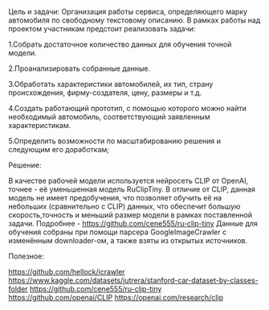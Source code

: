 Цель и задачи:
    Организация работы сервиса, определяющего марку автомобиля по свободному текстовому описанию.
    В рамках работы над проектом участникам предстоит реализовать задачи:

1.Собрать достаточное количество данных для обучения точной модели.

2.Проанализировать собранные данные.

3.Обработать характеристики автомобилей, их тип, страну происхождения,
фирму-создателя, цену, размеры и т.д.

4.Создать работающий прототип, с помощью которого 
можно найти необходимый автомобиль, соответствующий заявленным характеристикам.

5.Определить возможности по масштабированию решения и следующим его доработкам;


Решение:

В качестве рабочей модели используется нейросеть CLIP от OpenAI, точнее - её уменьшенная модель 
RuClipTiny. В отличие от CLIP, данная модель не имеет предобучения, что позволяет обучить её на небольших (сравнительно с CLIP) данных,
что обеспечит большую скорость,точность и меньший размер модели в рамках поставленной задачи.
Подробнее - https://github.com/cene555/ru-clip-tiny
Данные для обучения собраны при помощи парсера GoogleImageCrawler с изменённым downloader-ом, а также взяты из открытых источников.


Полезное:

https://github.com/hellock/icrawler
https://www.kaggle.com/datasets/jutrera/stanford-car-dataset-by-classes-folder
https://github.com/cene555/ru-clip-tiny
https://github.com/openai/CLIP
https://openai.com/research/clip
